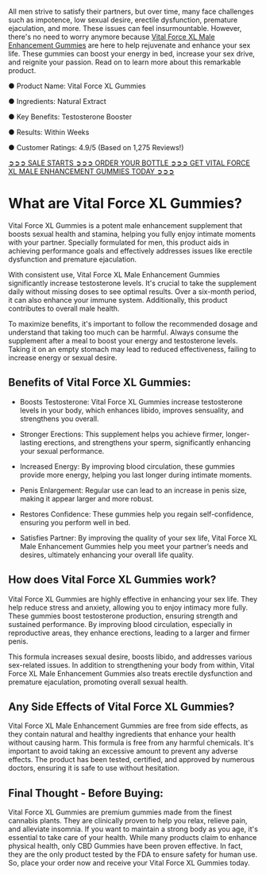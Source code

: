 All men strive to satisfy their partners, but over time, many face challenges such as impotence, low sexual desire, erectile dysfunction, premature ejaculation, and more. These issues can feel insurmountable. However, there's no need to worry anymore because [Vital Force XL Male Enhancement Gummies](https://www.facebook.com/vitalforcexlgummies) are here to help rejuvenate and enhance your sex life. These gummies can boost your energy in bed, increase your sex drive, and reignite your passion. Read on to learn more about this remarkable product.

● Product Name: Vital Force XL Gummies

● Ingredients: Natural Extract

‍● Key Benefits: Testosterone Booster

● Results: Within Weeks

● Customer Ratings: 4.9/5 (Based on 1,275 Reviews!)

[➲➲➲ SALE STARTS ➲➲➲ ORDER YOUR BOTTLE ➲➲➲ GET VITAL FORCE XL MALE ENHANCEMENT GUMMIES TODAY ➲➲➲](https://atozsupplement.com/vital-force-xl-gummies/)

# What are Vital Force XL Gummies?

Vital Force XL Gummies is a potent male enhancement supplement that boosts sexual health and stamina, helping you fully enjoy intimate moments with your partner. Specially formulated for men, this product aids in achieving performance goals and effectively addresses issues like erectile dysfunction and premature ejaculation.

With consistent use, Vital Force XL Male Enhancement Gummies significantly increase testosterone levels. It's crucial to take the supplement daily without missing doses to see optimal results. Over a six-month period, it can also enhance your immune system. Additionally, this product contributes to overall male health.

To maximize benefits, it's important to follow the recommended dosage and understand that taking too much can be harmful. Always consume the supplement after a meal to boost your energy and testosterone levels. Taking it on an empty stomach may lead to reduced effectiveness, failing to increase energy or sexual desire.

## Benefits of Vital Force XL Gummies:

- Boosts Testosterone: Vital Force XL Gummies increase testosterone levels in your body, which enhances libido, improves sensuality, and strengthens you overall.

- Stronger Erections: This supplement helps you achieve firmer, longer-lasting erections, and strengthens your sperm, significantly enhancing your sexual performance.

- Increased Energy: By improving blood circulation, these gummies provide more energy, helping you last longer during intimate moments.

- Penis Enlargement: Regular use can lead to an increase in penis size, making it appear larger and more robust.

- Restores Confidence: These gummies help you regain self-confidence, ensuring you perform well in bed.

- Satisfies Partner: By improving the quality of your sex life, Vital Force XL Male Enhancement Gummies help you meet your partner’s needs and desires, ultimately enhancing your overall life quality.

## How does Vital Force XL Gummies work?

Vital Force XL Gummies are highly effective in enhancing your sex life. They help reduce stress and anxiety, allowing you to enjoy intimacy more fully. These gummies boost testosterone production, ensuring strength and sustained performance. By improving blood circulation, especially in reproductive areas, they enhance erections, leading to a larger and firmer penis.

This formula increases sexual desire, boosts libido, and addresses various sex-related issues. In addition to strengthening your body from within, Vital Force XL Male Enhancement Gummies also treats erectile dysfunction and premature ejaculation, promoting overall sexual health.

## Any Side Effects of Vital Force XL Gummies?

Vital Force XL Male Enhancement Gummies are free from side effects, as they contain natural and healthy ingredients that enhance your health without causing harm. This formula is free from any harmful chemicals. It's important to avoid taking an excessive amount to prevent any adverse effects. The product has been tested, certified, and approved by numerous doctors, ensuring it is safe to use without hesitation.

## Final Thought - Before Buying:

Vital Force XL Gummies are premium gummies made from the finest cannabis plants. They are clinically proven to help you relax, relieve pain, and alleviate insomnia. If you want to maintain a strong body as you age, it's essential to take care of your health. While many products claim to enhance physical health, only CBD Gummies have been proven effective. In fact, they are the only product tested by the FDA to ensure safety for human use. So, place your order now and receive your Vital Force XL Gummies today.

